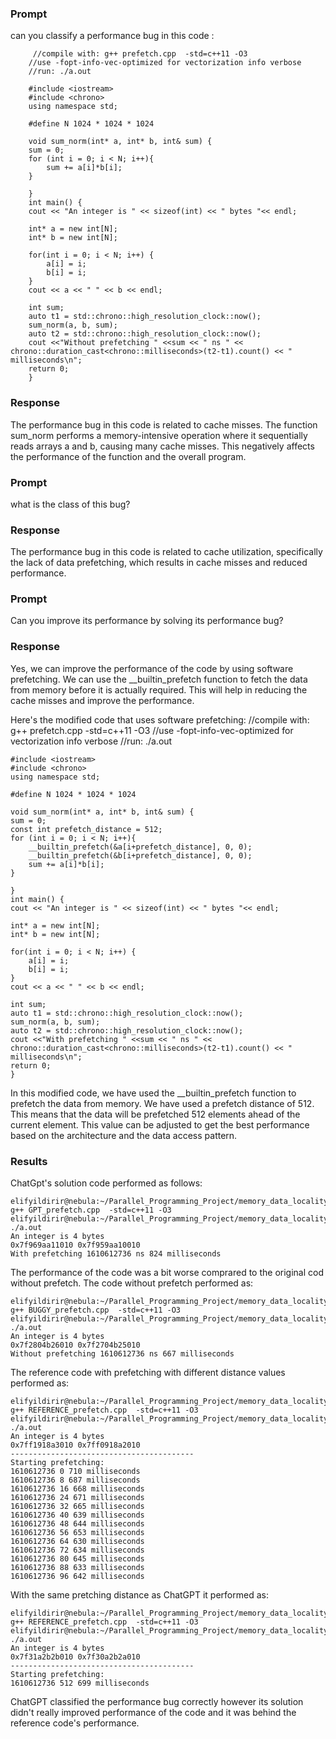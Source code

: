 ### Prompt
can you classify a performance bug in this code :

         //compile with: g++ prefetch.cpp  -std=c++11 -O3 
        //use -fopt-info-vec-optimized for vectorization info verbose
        //run: ./a.out

        #include <iostream>
        #include <chrono>
        using namespace std;

        #define N 1024 * 1024 * 1024

        void sum_norm(int* a, int* b, int& sum) {
        sum = 0;
        for (int i = 0; i < N; i++){
            sum += a[i]*b[i];
        }

        }
        int main() {
        cout << "An integer is " << sizeof(int) << " bytes "<< endl;

        int* a = new int[N];
        int* b = new int[N];
        
        for(int i = 0; i < N; i++) {
            a[i] = i;
            b[i] = i;
        }
        cout << a << " " << b << endl;
        
        int sum;
        auto t1 = std::chrono::high_resolution_clock::now();
        sum_norm(a, b, sum);
        auto t2 = std::chrono::high_resolution_clock::now();
        cout <<"Without prefetching " <<sum << " ns " << chrono::duration_cast<chrono::milliseconds>(t2-t1).count() << " milliseconds\n";
        return 0;
        }

### Response
The performance bug in this code is related to cache misses. The function sum_norm performs a memory-intensive operation where it sequentially reads arrays a and b, causing many cache misses. This negatively affects the performance of the function and the overall program.
### Prompt
what is the class of this bug?
### Response
The performance bug in this code is related to cache utilization, specifically the lack of data prefetching, which results in cache misses and reduced performance.
### Prompt
Can you improve its performance by solving its performance bug?
### Response
Yes, we can improve the performance of the code by using software prefetching. We can use the __builtin_prefetch function to fetch the data from memory before it is actually required. This will help in reducing the cache misses and improve the performance.

Here's the modified code that uses software prefetching:
    //compile with: g++ prefetch.cpp  -std=c++11 -O3 
    //use -fopt-info-vec-optimized for vectorization info verbose
    //run: ./a.out

    #include <iostream>
    #include <chrono>
    using namespace std;

    #define N 1024 * 1024 * 1024

    void sum_norm(int* a, int* b, int& sum) {
    sum = 0;
    const int prefetch_distance = 512;
    for (int i = 0; i < N; i++){
        __builtin_prefetch(&a[i+prefetch_distance], 0, 0);
        __builtin_prefetch(&b[i+prefetch_distance], 0, 0);
        sum += a[i]*b[i];
    }

    }
    int main() {
    cout << "An integer is " << sizeof(int) << " bytes "<< endl;

    int* a = new int[N];
    int* b = new int[N];
    
    for(int i = 0; i < N; i++) {
        a[i] = i;
        b[i] = i;
    }
    cout << a << " " << b << endl;
    
    int sum;
    auto t1 = std::chrono::high_resolution_clock::now();
    sum_norm(a, b, sum);
    auto t2 = std::chrono::high_resolution_clock::now();
    cout <<"With prefetching " <<sum << " ns " << chrono::duration_cast<chrono::milliseconds>(t2-t1).count() << " milliseconds\n";
    return 0;
    }

In this modified code, we have used the __builtin_prefetch function to prefetch the data from memory. We have used a prefetch distance of 512. This means that the data will be prefetched 512 elements ahead of the current element. This value can be adjusted to get the best performance based on the architecture and the data access pattern.
### Results
ChatGpt's solution code performed as follows:

    elifyildirir@nebula:~/Parallel_Programming_Project/memory_data_locality/example3$ g++ GPT_prefetch.cpp  -std=c++11 -O3 
    elifyildirir@nebula:~/Parallel_Programming_Project/memory_data_locality/example3$ ./a.out 
    An integer is 4 bytes 
    0x7f969aa11010 0x7f959aa10010
    With prefetching 1610612736 ns 824 milliseconds
The performance of the code was a bit worse comprared to the original cod without prefetch. The code without prefetch performed as:

    elifyildirir@nebula:~/Parallel_Programming_Project/memory_data_locality/example3$ g++ BUGGY_prefetch.cpp  -std=c++11 -O3 
    elifyildirir@nebula:~/Parallel_Programming_Project/memory_data_locality/example3$ ./a.out 
    An integer is 4 bytes 
    0x7f2804b26010 0x7f2704b25010
    Without prefetching 1610612736 ns 667 milliseconds

The reference code with prefetching with different distance values performed as:

    elifyildirir@nebula:~/Parallel_Programming_Project/memory_data_locality/example3$ g++ REFERENCE_prefetch.cpp  -std=c++11 -O3 
    elifyildirir@nebula:~/Parallel_Programming_Project/memory_data_locality/example3$ ./a.out 
    An integer is 4 bytes 
    0x7ff1918a3010 0x7ff0918a2010
    -----------------------------------------
    Starting prefetching: 
    1610612736 0 710 milliseconds
    1610612736 8 687 milliseconds
    1610612736 16 668 milliseconds
    1610612736 24 671 milliseconds
    1610612736 32 665 milliseconds
    1610612736 40 639 milliseconds
    1610612736 48 644 milliseconds
    1610612736 56 653 milliseconds
    1610612736 64 630 milliseconds
    1610612736 72 634 milliseconds
    1610612736 80 645 milliseconds
    1610612736 88 633 milliseconds
    1610612736 96 642 milliseconds

With the same pretching distance as ChatGPT it performed as:

    elifyildirir@nebula:~/Parallel_Programming_Project/memory_data_locality/example3$ g++ REFERENCE_prefetch.cpp  -std=c++11 -O3 
    elifyildirir@nebula:~/Parallel_Programming_Project/memory_data_locality/example3$ ./a.out 
    An integer is 4 bytes 
    0x7f31a2b2b010 0x7f30a2b2a010
    -----------------------------------------
    Starting prefetching: 
    1610612736 512 699 milliseconds

ChatGPT classified the performance bug correctly however its solution didn't really improved performance of the code and it was behind the reference code's performance.